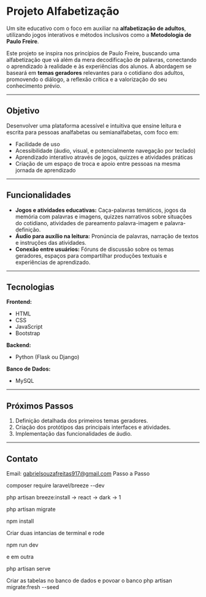 # Projeto Alfabetização

Um site educativo com o foco em auxiliar na **alfabetização de adultos**, utilizando jogos interativos e métodos inclusivos como a **Metodologia de Paulo Freire**.

Este projeto se inspira nos princípios de Paulo Freire, buscando uma alfabetização que vá além da mera decodificação de palavras, conectando o aprendizado à realidade e às experiências dos alunos. A abordagem se baseará em **temas geradores** relevantes para o cotidiano dos adultos, promovendo o diálogo, a reflexão crítica e a valorização do seu conhecimento prévio.

---

## Objetivo 

Desenvolver uma plataforma acessível e intuitiva que ensine leitura e escrita para pessoas analfabetas ou semianalfabetas, com foco em:

- Facilidade de uso
- Acessibilidade (áudio, visual, e potencialmente navegação por teclado)
- Aprendizado interativo através de jogos, quizzes e atividades práticas
- Criação de um espaço de troca e apoio entre pessoas na mesma jornada de aprendizado

---

## Funcionalidades

- **Jogos e atividades educativas:** Caça-palavras temáticos, jogos da memória com palavras e imagens, quizzes narrativos sobre situações do cotidiano, atividades de pareamento palavra-imagem e palavra-definição.
- **Áudio para auxílio na leitura:** Pronúncia de palavras, narração de textos e instruções das atividades.
- **Conexão entre usuários:** Fóruns de discussão sobre os temas geradores, espaços para compartilhar produções textuais e experiências de aprendizado.

---

## Tecnologias

**Frontend:**
- HTML
- CSS
- JavaScript
- Bootstrap

**Backend:**
- Python (Flask ou Django)

**Banco de Dados:**
- MySQL

---

## Próximos Passos

1. Definição detalhada dos primeiros temas geradores.
2. Criação dos protótipos das principais interfaces e atividades.
3. Implementação das funcionalidades de áudio.

---

## Contato

Email: gabrielsouzafreitas917@gmail.com
Passo a Passo

composer require laravel/breeze --dev

php artisan breeze:install
-> react
-> dark
-> 1

php artisan migrate

npm install

Criar duas intancias de terminal e rode 

npm run dev

e em outra 

php artisan serve

Criar as tabelas no banco de dados e povoar o banco 
php artisan migrate:fresh --seed
